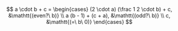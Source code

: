 $$
a \cdot b + c = \begin{cases}
    (2 \cdot a) (\frac 1 2 \cdot b) + c, &\mathtt{(even?\ b)} \\
    a (b - 1) + (c + a), &\mathtt{(odd?\ b)} \\
    c, &\mathtt{(=\ b\ 0)}
\end{cases}
$$
